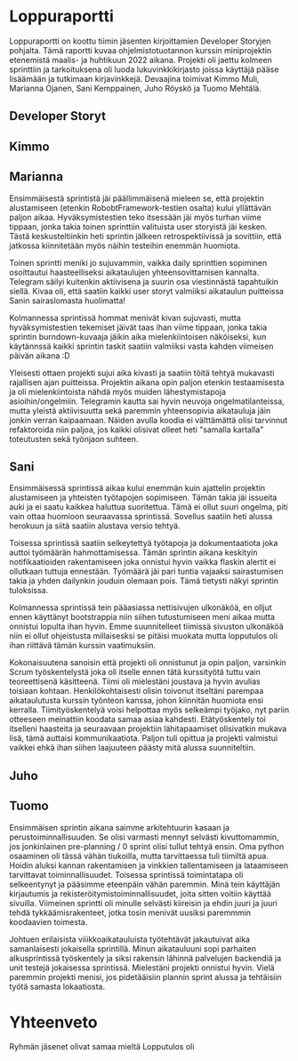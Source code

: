 # Loppuraportti

Loppuraportti on koottu tiimin jäsenten kirjoittamien Developer Storyjen pohjalta.
Tämä raportti kuvaa ohjelmistotuotannon kurssin miniprojektin etenemistä maalis- ja huhtikuun 2022 aikana. Projekti oli jaettu kolmeen sprinttiin ja tarkoituksena oli luoda lukuvinkkikirjasto joissa käyttäjä pääse lisäämään ja tutkimaan kirjavinkkejä. Devaajina toimivat Kimmo Muli, Marianna Ojanen, Sani Kemppainen, Juho Röyskö ja Tuomo Mehtälä.

## Developer Storyt

## Kimmo

## Marianna
Ensimmäisestä sprintistä jäi päällimmäisenä mieleen se, että projektin alustamiseen (etenkin RobobtFramework-testien osalta) kului yllättävän paljon aikaa. Hyväksymistestien teko itsessään jäi myös turhan viime tippaan, jonka takia toinen sprinttiin valituista user storyistä jäi kesken. Tästä keskusteltiinkin heti sprintin jälkeen retrospektiivissä ja sovittiin, että jatkossa kiinnitetään myös näihin testeihin enemmän huomiota.

Toinen sprintti meniki jo sujuvammin, vaikka daily sprinttien sopiminen osoittautui haasteelliseksi aikataulujen yhteensovittamisen kannalta. Telegram säilyi kuitenkin aktiivisena ja suurin osa viestinnästä tapahtuikin siellä. Kivaa oli, että saatiin kaikki user storyt valmiiksi aikataulun puitteissa Sanin sairaslomasta huolimatta!

Kolmannessa sprintissä hommat menivät kivan sujuvasti, mutta hyväksymistestien tekemiset jäivät taas ihan viime tippaan, jonka takia sprintin burndown-kuvaaja jäikin aika mielenkiintoisen näköiseksi, kun käytännssä kaikki sprintin taskit saatiin valmiiksi vasta kahden viimeisen päivän aikana :D

Yleisesti ottaen projekti sujui aika kivasti ja saatiin töitä tehtyä mukavasti rajallisen ajan puitteissa. Projektin aikana opin paljon etenkin testaamisesta ja oli mielenkiintoista nähdä myös muiden lähestymistapoja asioihin/ongelmiin. Telegramin kautta sai hyvin neuvoja ongelmatilanteissa, mutta yleistä aktiivisuutta sekä paremmin yhteensopivia aikatauluja jäin jonkin verran kaipaamaan. Näiden avulla koodia ei välttämättä olisi tarvinnut refaktoroida niin paljoa, jos kaikki olisivat olleet heti "samalla kartalla" toteutusten sekä työnjaon suhteen.

## Sani
Ensimmäisessä sprintissä aikaa kului enemmän kuin ajattelin projektin alustamiseen ja yhteisten työtapojen sopimiseen. Tämän takia jäi issueita auki ja ei saatu kaikkea haluttua suoritettua. Tämä ei ollut suuri ongelma, piti vain ottaa huomioon seuraavassa sprintissä. Sovellus saatiin heti alussa herokuun ja siitä saatiin alustava versio tehtyä.

Toisessa sprintissä saatiin selkeytettyä työtapoja ja dokumentaatiota joka auttoi työmäärän hahmottamisessa. Tämän sprintin aikana keskityin notifikaatioiden rakentamiseen joka onnistui hyvin vaikka flaskin alertit ei ollutkaan tuttuja ennestään. Työmäärä jäi pari tuntia vajaaksi sairastumisen takia ja yhden dailynkin jouduin olemaan pois. Tämä tietysti näkyi sprintin tuloksissa.

Kolmannessa sprintissä tein pääasiassa nettisivujen ulkonäköä, en olljut ennen käyttänyt bootstrappia niin siihen tutustumiseen meni aikaa mutta onnistui lopulta ihan hyvin. Emme suunnitelleet tiimissä sivuston ulkonäköä niin ei ollut ohjeistusta millaisesksi se pitäisi muokata mutta lopputulos oli ihan riittävä tämän kurssin vaatimuksiin.

Kokonaisuutena sanoisin että projekti oli onnistunut ja opin paljon, varsinkin Scrum työskentelystä joka oli itselle ennen tätä kurssityötä tuttu vain teoreettisenä käsitteenä. Tiimi oli mielestäni joustava ja hyvin avulias toisiaan kohtaan. Henkilökohtaisesti olisin toivonut itseltäni parempaa aikataulutusta kurssin työnteon kanssa, johon kiinnitän huomiota ensi kerralla. Tiimityöskentelyä voisi helpottaa myös selkeämpi työjako, nyt pariin otteeseen meinattiin koodata samaa asiaa kahdesti. Etätyöskentely toi itselleni haasteita ja seuraavaan projektiin lähitapaamiset olisivatkin mukava lisä, tämä auttaisi kommunikaatiota. Paljon tuli opittua ja projekti valmistui vaikkei ehkä ihan siihen laajuuteen päästy mitä alussa suunniteltiin.

## Juho

## Tuomo
Ensimmäisen sprintin aikana saimme arkitehtuurin kasaan ja perustoiminnallisuuden. Se olisi varmasti mennyt selvästi kivuttomammin, jos jonkinlainen pre-planning / 0 sprint olisi tullut tehtyä ensin. Oma python osaaminen oli tässä vähän tiukoilla, mutta tarvittaessa tuli tiimiltä apua. Hoidin aluksi kannan rakentamisen ja vinkkien tallentamiseen ja lataamiseen tarvittavat toiminnallisuudet.
Toisessa sprintissä toimintatapa oli selkeentynyt ja pääsimme eteenpäin vähän paremmin. Minä tein käyttäjän kirjautumis ja rekisteröitymistoiminnallisuudet, joita sitten voitiin käyttää sivuilla. 
Viimeinen sprintti oli minulle selvästi kiireisin ja ehdin juuri ja juuri tehdä tykkäämisrakenteet, jotka tosin menivät uusiksi paremmmin koodaavien toimesta.

Johtuen erilaisista viiikkoaikatauluista työtehtävät jakautuivat aika samanlaisesti jokaisella sprintillä. Minun aikatauluuni sopi parhaiten alkusprintissä työskentely ja siksi rakensin lähinnä palvelujen backendiä ja unit testejä jokaisessa sprintissä.
Mielestäni projekti onnistui hyvin.
Vielä paremmin projekti menisi, jos pidetääisiin plannin sprint alussa ja tehtäisiin työtä samasta lokaatiosta. 


# Yhteenveto

Ryhmän jäsenet olivat samaa mieltä
Lopputulos oli 
